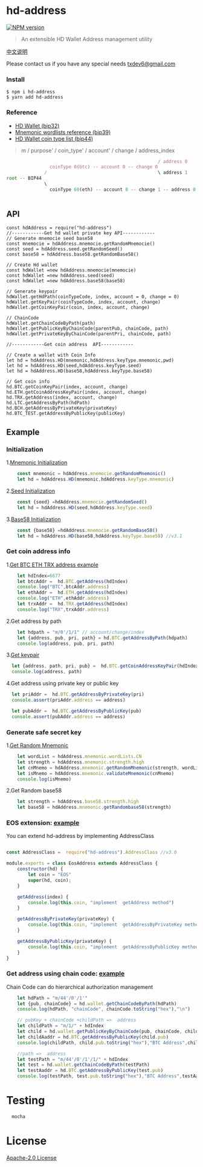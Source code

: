 # hd-address
[![NPM version](https://img.shields.io/npm/v/hd-address?style=flat-square)](https://www.npmjs.com/package/hd-address)

> An extensible HD Wallet Address management utility
>
 [中文说明](https://github.com/gisvr/hd-address/blob/master/README_CN.md)
 
 Please contact us if you have any special needs txdev6@gmail.com 

### Install
```
$ npm i hd-address
$ yarn add hd-address
```
### Reference 
* [HD Wallet (bip32)](https://github.com/bitcoin/bips/blob/master/bip-0032/derivation.png)
* [Mnemonic wordlists reference (bip39)](https://github.com/bitcoin/bips/blob/master/bip-0039/bip-0039-wordlists.md) 
* [HD Wallet coin type list (bip44)]( https://github.com/satoshilabs/slips/blob/master/slip-0044.md)  
> m / purpose' / coin_type' / account' / change / address_index
```js
                                                        / address 0
                coinType 0(btc) -- account 0 -- change 0  
              /                                         \ address 1
root -- BIP44 
              \
                coinType 60(eth) -- account 0 -- change 1 -- address 0
                          
```
## API
```shell script
const hdAddress = require("hd-address")  
//------------Get hd wallet private key API------------
// Generate mnemocie seed base58
const mnemocie = hdAddress.mnemocie.getRandomMnemocie()
const seed = hdAddress.seed.getRandomSeed()
const base58 = hdAddress.base58.getRandomBase58()

// Create Hd wallet
const hdWallet =new hdAddress.mnemocie(mnemocie)
const hdWallet =new hdAddress.seed(seed)
const hdWallet =new hdAddress.base58(base58)

// Generate keypair
hdWallet.getHdPath(coinTypeCode, index, account = 0, change = 0) 
hdWallet.getKeyPair(coinTypeCode, index, account, change) 
hdWallet.getCoinKeyPair(coin, index, account, change) 

// ChainCode
hdWallet.getChainCodeByPath(path)
hdWallet.getPublicKeyByChainCode(parentPub, chainCode, path)
hdWallet.getPrivateKeyByChainCode(parentPri, chainCode, path)

//------------Get coin address  API------------

// Create a wallet with Coin Info
let hd = hdAddress.HD(mnemonic,hdAddress.keyType.mnemonic,pwd)
let hd = hdAddress.HD(seed,hdAddress.keyType.seed) 
let hd = hdAddress.HD(base58,hdAddress.keyType.base58) 

// Get coin info
hd.BTC.getCoinKeyPair(index, account, change)
hd.ETH.getCoinAddressKeyPair(index, account, change)
hd.TRX.getAddress(index, account, change)
hd.LTC.getAddressByPath(hdPath) 
hd.BCH.getAddressByPrivateKey(privateKey)
hd.BTC_TEST.getAddressByPublicKey(publicKey)
```
## Example
### Initialization
1.[Mnemonic Initialization](https://github.com/gisvr/hd-address-example/blob/master/init/mnemonic.pwd.js) 
```javascript
    const mnemonic = hdAddress.mnemocie.getRandomMnemonic()    
    let hd = hdAddress.HD(mnemonic,hdAddress.keyType.mnemonic)  
```

2.[Seed Initialization](https://github.com/gisvr/hd-address-example/blob/master/init/seed.js) 
```javascript
    const {seed} =hdAddress.mnemocie.getRandomSeed() 
    let hd = hdAddress.HD(seed,hdAddress.keyType.seed)  
```

3.[Base58 Initialization](https://github.com/gisvr/hd-address-example/blob/master/init/seed.js) 

```javascript
    const {base58} =hdAddress.mnemocie.getRandomBase58() 
    let hd = hdAddress.HD(base58,hdAddress.keyType.base58) //v3.1
```

### Get coin address info

1.[Get BTC ETH TRX address example](https://github.com/gisvr/hd-address-example/blob/master/init/mnemonic.js) 
```javascript
    let hdIndex=6677
    let btcAddr =  hd.BTC.getAddress(hdIndex)
    console.log("BTC",btcAddr.address)
    let ethAddr =  hd.ETH.getAddress(hdIndex)
    console.log("ETH",ethAddr.address)
    let trxAddr =  hd.TRX.getAddress(hdIndex)
    console.log("TRX",trxAddr.address)
```

2.Get address by path
```javascript
    let hdpath = "m/0'/1/1" // account/change/index
    let {address, pub, pri, path} = hd.BTC.getAddressByPath(hdpath)
    console.log(address, pub, pri, path) 
```

3.[Get keypair](https://github.com/gisvr/hd-address-example/blob/master/address/address.keypair.js)
```js
  let {address, path, pri, pub} =  hd.BTC.getCoinAddressKeyPair(hdIndex)
  console.log(address, path)
```
4.Get address using private key or public key
```js
  let priAddr =  hd.BTC.getAddressByPrivateKey(pri)
  console.assert(priAddr.address == address)

  let pubAddr =  hd.BTC.getAddressByPublicKey(pub)
  console.assert(pubAddr.address == address)
```

### Generate safe secret key

1.[Get Random Mnemonic](https://github.com/gisvr/hd-address-example/blob/master/mnemonic_safe/mnemonic.js) 
```javascript
    let wordList = hdAddress.mnemonic.wordLists.CN
    let strength = hdAddress.mnemonic.strength.high 
    let cnMnemo = hdAddress.mnemonic.getRandomMnemonic(strength, wordList)
    let isMnemo = hdAddress.mnemonic.validateMnemonic(cnMnemo) 
    console.log(isMnemo)
```

2.Get Random base58
```javascript
    let strength = hdAddress.base58.strength.high 
    let base58 = hdAddress.mnemonic.getRandombase58(strength)
```
 
### **EOS extension:** [example](https://github.com/gisvr/hd-address-example/blob/master/extension/eos.address.js)
You can extend hd-address by implementing AddressClass
```javascript

const AddressClass =  require("hd-address").AddressClass //v3.0

module.exports = class EosAddress extends AddressClass {
    constructor(hd) {
        let coin = "EOS"
        super(hd, coin);
    }

    getAddress(index) {
        console.log(this.coin, "implement  getAddress method")
    }

    getAddressByPrivateKey(privateKey) {
        console.log(this.coin, "implement  getAddressByPrivateKey method")
    }

    getAddressByPublicKey(privateKey) {
        console.log(this.coin, "implement  getAddressByPublicKey method")
    }
}
```
### **Get address using chain code:** [example](https://github.com/gisvr/hd-address-example/blob/master/chaincode/chaincode.js)
Chain Code can do hierarchical authorization management
```js
    let hdPath = "m/44'/0'/1'"
    let {pub, chainCode} = hd.wallet.getChainCodeByPath(hdPath)
    console.log(hdPath, "chainCode", chainCode.toString("hex"),"\n")

    // pubKey + chainCode +childPath =>  address
    let childPath = "m/1/" + hdIndex
    let child = hd.wallet.getPublicKeyByChainCode(pub, chainCode, childPath)
    let childAaddr = hd.BTC.getAddressByPublicKey(child.pub)
    console.log(childPath, child.pub.toString("hex"),"BTC Address",childAaddr.address)

    //path =>  address
    let testPath = "m/44'/0'/1'/1/" + hdIndex
    let test = hd.wallet.getChainCodeByPath(testPath)
    let testAaddr = hd.BTC.getAddressByPublicKey(test.pub)
    console.log(testPath, test.pub.toString("hex"),"BTC Address",testAaddr.address)
```

# Testing

```js
  mocha 
```

# License

[Apache-2.0 License](./LICENSE)

